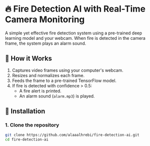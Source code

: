 
# 🔥 Fire Detection AI with Real-Time Camera Monitoring

A simple yet effective fire detection system using a pre-trained deep learning model and your webcam. When fire is detected in the camera frame, the system plays an alarm sound.

## 📸 How it Works

1. Captures video frames using your computer's webcam.
2. Resizes and normalizes each frame.
3. Feeds the frame to a pre-trained TensorFlow model.
4. If fire is detected with confidence > 0.5:
   - A fire alert is printed.
   - An alarm sound (`alarm.mp3`) is played.

## 🚀 Installation

### 1. Clone the repository

```bash
git clone https://github.com/alaaalhrebi/fire-detection-ai.git
cd fire-detection-ai
